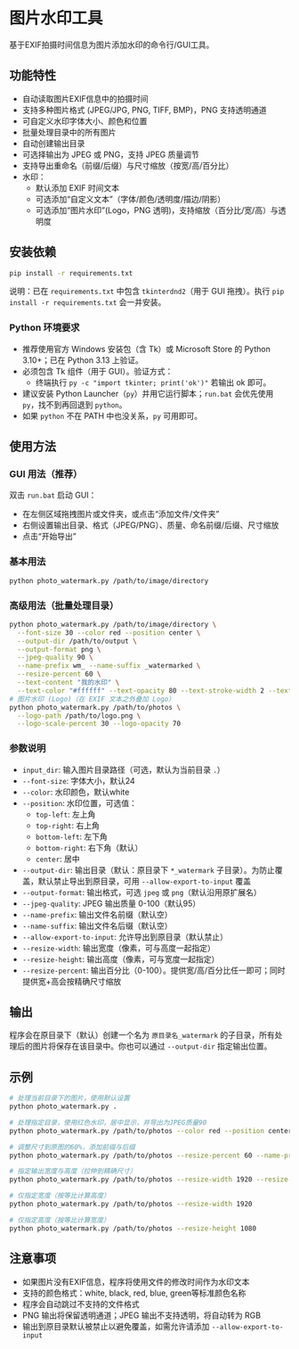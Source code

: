 # 图片水印工具

基于EXIF拍摄时间信息为图片添加水印的命令行/GUI工具。

## 功能特性

- 自动读取图片EXIF信息中的拍摄时间
- 支持多种图片格式 (JPEG/JPG, PNG, TIFF, BMP)，PNG 支持透明通道
- 可自定义水印字体大小、颜色和位置
- 批量处理目录中的所有图片
- 自动创建输出目录
 - 可选择输出为 JPEG 或 PNG，支持 JPEG 质量调节
 - 支持导出重命名（前缀/后缀）与尺寸缩放（按宽/高/百分比）
- 水印：
  - 默认添加 EXIF 时间文本
  - 可选添加“自定义文本”（字体/颜色/透明度/描边/阴影）
  - 可选添加“图片水印”(Logo，PNG 透明)，支持缩放（百分比/宽/高）与透明度

## 安装依赖

```bash
pip install -r requirements.txt
```

说明：已在 `requirements.txt` 中包含 `tkinterdnd2`（用于 GUI 拖拽）。执行 `pip install -r requirements.txt` 会一并安装。

### Python 环境要求

- 推荐使用官方 Windows 安装包（含 Tk）或 Microsoft Store 的 Python 3.10+；已在 Python 3.13 上验证。
- 必须包含 Tk 组件（用于 GUI）。验证方式：
  - 终端执行 `py -c "import tkinter; print('ok')"` 若输出 ok 即可。
- 建议安装 Python Launcher（`py`）并用它运行脚本；`run.bat` 会优先使用 `py`，找不到再回退到 `python`。
- 如果 `python` 不在 PATH 中也没关系，`py` 可用即可。

## 使用方法

### GUI 用法（推荐）

双击 `run.bat` 启动 GUI：

- 在左侧区域拖拽图片或文件夹，或点击“添加文件/文件夹”
- 右侧设置输出目录、格式（JPEG/PNG）、质量、命名前缀/后缀、尺寸缩放
- 点击“开始导出”

### 基本用法
```bash
python photo_watermark.py /path/to/image/directory
```

### 高级用法（批量处理目录）
```bash
python photo_watermark.py /path/to/image/directory \
  --font-size 30 --color red --position center \
  --output-dir /path/to/output \
  --output-format png \
  --jpeg-quality 90 \
  --name-prefix wm_ --name-suffix _watermarked \
  --resize-percent 60 \
  --text-content "我的水印" \
  --text-color "#ffffff" --text-opacity 80 --text-stroke-width 2 --text-stroke-color "#000000" --text-shadow --text-shadow-offset 2
# 图片水印 (Logo)（在 EXIF 文本之外叠加 Logo）
python photo_watermark.py /path/to/photos \
  --logo-path /path/to/logo.png \
  --logo-scale-percent 30 --logo-opacity 70
```

### 参数说明

- `input_dir`: 输入图片目录路径（可选，默认为当前目录 `.`）
- `--font-size`: 字体大小，默认24
- `--color`: 水印颜色，默认white
- `--position`: 水印位置，可选值：
  - `top-left`: 左上角
  - `top-right`: 右上角  
  - `bottom-left`: 左下角
  - `bottom-right`: 右下角（默认）
  - `center`: 居中
 - `--output-dir`: 输出目录（默认：原目录下 `*_watermark` 子目录）。为防止覆盖，默认禁止导出到原目录，可用 `--allow-export-to-input` 覆盖
 - `--output-format`: 输出格式，可选 `jpeg` 或 `png`（默认沿用原扩展名）
 - `--jpeg-quality`: JPEG 输出质量 0-100（默认95）
 - `--name-prefix`: 输出文件名前缀（默认空）
 - `--name-suffix`: 输出文件名后缀（默认空）
 - `--allow-export-to-input`: 允许导出到原目录（默认禁止）
- `--resize-width`: 输出宽度（像素，可与高度一起指定）
- `--resize-height`: 输出高度（像素，可与宽度一起指定）
- `--resize-percent`: 输出百分比（0-100）。提供宽/高/百分比任一即可；同时提供宽+高会按精确尺寸缩放

## 输出

程序会在原目录下（默认）创建一个名为 `原目录名_watermark` 的子目录，所有处理后的图片将保存在该目录中。你也可以通过 `--output-dir` 指定输出位置。

## 示例

```bash
# 处理当前目录下的图片，使用默认设置
python photo_watermark.py .

# 处理指定目录，使用红色水印，居中显示，并导出为JPEG质量90
python photo_watermark.py /path/to/photos --color red --position center --font-size 32 --output-format jpeg --jpeg-quality 90

# 调整尺寸到原图的60%，添加前缀与后缀
python photo_watermark.py /path/to/photos --resize-percent 60 --name-prefix wm_ --name-suffix _watermarked

# 指定输出宽度与高度（拉伸到精确尺寸）
python photo_watermark.py /path/to/photos --resize-width 1920 --resize-height 1080

# 仅指定宽度（按等比计算高度）
python photo_watermark.py /path/to/photos --resize-width 1920

# 仅指定高度（按等比计算宽度）
python photo_watermark.py /path/to/photos --resize-height 1080
```

## 注意事项

- 如果图片没有EXIF信息，程序将使用文件的修改时间作为水印文本
- 支持的颜色格式：white, black, red, blue, green等标准颜色名称
- 程序会自动跳过不支持的文件格式
 - PNG 输出将保留透明通道；JPEG 输出不支持透明，将自动转为 RGB
 - 输出到原目录默认被禁止以避免覆盖，如需允许请添加 `--allow-export-to-input`

